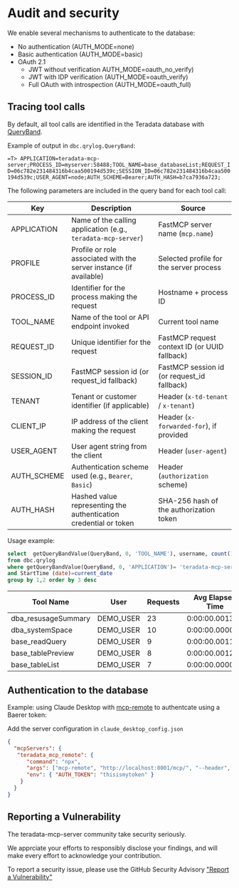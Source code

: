# Audit and security


We enable several mechanisms to authenticate to the database:
- No authentication (AUTH_MODE=none)
- Basic authentication (AUTH_MODE=basic)
- OAuth 2.1
  - JWT without verification AUTH_MODE=oauth_no_verify)
  - JWT with IDP verification (AUTH_MODE=oauth_verify)
  - Full OAuth with introspection (AUTH_MODE=oauth_full)

## Tracing tool calls

By default, all tool calls are identified in the Teradata database with [QueryBand](https://docs.teradata.com/r/Enterprise_IntelliFlex_VMware/Database-Administration/Managing-Database-Resources-Operational-DBAs/Managing-Sessions-and-Transactions-with-Query-Banding/Finding-the-Origin-of-a-Query-Using-Query-Bands).

Example of output in `dbc.qrylog.QueryBand`:

`=T> APPLICATION=teradata-mcp-server;PROCESS_ID=myserver:58488;TOOL_NAME=base_databaseList;REQUEST_ID=06c782e231484316b4caa500194d539c;SESSION_ID=06c782e231484316b4caa500194d539c;USER_AGENT=node;AUTH_SCHEME=Bearer;AUTH_HASH=b7ca7936a723;`

The following parameters are included in the query band for each tool call:

| Key         | Description                                                           | Source                                                                                      |
|-------------|-----------------------------------------------------------------------|---------------------------------------------------------------------------------------------|
| APPLICATION | Name of the calling application (e.g., `teradata-mcp-server`)         | FastMCP server name (`mcp.name`)                                                            |
| PROFILE     | Profile or role associated with the server instance (if available)       | Selected profile for the server process                                                                |
| PROCESS_ID  | Identifier for the process making the request                         | Hostname + process ID                                                                       |
| TOOL_NAME   | Name of the tool or API endpoint invoked                              | Current tool name                                                                           |
| REQUEST_ID  | Unique identifier for the request                                     | FastMCP request context ID (or UUID fallback)                                               |
| SESSION_ID  | FastMCP session id (or request_id fallback)                           | FastMCP session id (or request_id fallback)                                                 |
| TENANT      | Tenant or customer identifier (if applicable)                         | Header (`x-td-tenant` / `x-tenant`)                                                         |
| CLIENT_IP   | IP address of the client making the request                           | Header (`x-forwarded-for`), if provided                                                     |
| USER_AGENT  | User agent string from the client                                     | Header (`user-agent`)                                                                       |
| AUTH_SCHEME | Authentication scheme used (e.g., `Bearer`, `Basic`)                  | Header (`authorization` scheme)                                                             |
| AUTH_HASH   | Hashed value representing the authentication credential or token       | SHA-256 hash of the authorization token                                                     |

Usage example:

```sql
select  getQueryBandValue(QueryBand, 0, 'TOOL_NAME'), username, count(1) request_cnt, avg(elapsedTime) elapsedTime_avg
from dbc.qrylog
where getQueryBandValue(QueryBand, 0, 'APPLICATION')= 'teradata-mcp-server'
and StartTime (date)=current_date
group by 1,2 order by 3 desc
```

| Tool Name                  | User       | Requests | Avg Elapsed Time   |
|----------------------------|------------|----------|--------------------|
| dba_resusageSummary        | DEMO_USER  | 23       | 0:00:00.001304     |
| dba_systemSpace            | DEMO_USER  | 10       | 0:00:00.000000     |
| base_readQuery             | DEMO_USER  | 9        | 0:00:00.001111     |
| base_tablePreview          | DEMO_USER  | 8        | 0:00:00.001250     |
| base_tableList             | DEMO_USER  | 7        | 0:00:00.000000     |


## Authentication to the database

Example: using Claude Desktop with [mcp-remote](https://www.npmjs.com/package/mcp-remote) to authentcate using a Baerer token:

Add the server configuration in `claude_desktop_config.json`

```json
{
  "mcpServers": {
   "teradata_mcp_remote": {
      "command": "npx",
      "args": ["mcp-remote", "http://localhost:8001/mcp/", "--header", "Authorization: Bearer ${AUTH_TOKEN}"],
      "env": { "AUTH_TOKEN": "thisismytoken" }
    }
  }
}
```

## Reporting a Vulnerability

The teradata-mcp-server community take security seriously.

We apprciate your efforts to responsibly disclose your findings, and will make every effort to acknowledge your contribution.

To report a security issue, please use the GitHub Security Advisory ["Report a Vulnerability"](https://github.com/Teradata/teradata-mcp-server/security/advisories)
